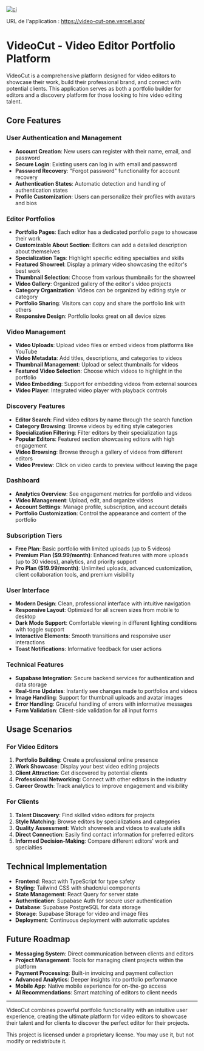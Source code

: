 [![ci](https://github.com/LucasLateb/editoreasy-showcase/actions/workflows/prod.yml/badge.svg)](https://github.com/LucasLateb/editoreasy-showcase/actions/workflows/prod.yml)

URL de l'application : https://video-cut-one.vercel.app/

# VideoCut - Video Editor Portfolio Platform

VideoCut is a comprehensive platform designed for video editors to showcase their work, build their professional brand, and connect with potential clients. This application serves as both a portfolio builder for editors and a discovery platform for those looking to hire video editing talent.

## Core Features

### User Authentication and Management
- **Account Creation**: New users can register with their name, email, and password
- **Secure Login**: Existing users can log in with email and password
- **Password Recovery**: "Forgot password" functionality for account recovery
- **Authentication States**: Automatic detection and handling of authentication states
- **Profile Customization**: Users can personalize their profiles with avatars and bios

### Editor Portfolios
- **Portfolio Pages**: Each editor has a dedicated portfolio page to showcase their work
- **Customizable About Section**: Editors can add a detailed description about themselves
- **Specialization Tags**: Highlight specific editing specialties and skills
- **Featured Showreel**: Display a primary video showcasing the editor's best work
- **Thumbnail Selection**: Choose from various thumbnails for the showreel
- **Video Gallery**: Organized gallery of the editor's video projects
- **Category Organization**: Videos can be organized by editing style or category
- **Portfolio Sharing**: Visitors can copy and share the portfolio link with others
- **Responsive Design**: Portfolio looks great on all device sizes

### Video Management
- **Video Uploads**: Upload video files or embed videos from platforms like YouTube
- **Video Metadata**: Add titles, descriptions, and categories to videos
- **Thumbnail Management**: Upload or select thumbnails for videos
- **Featured Video Selection**: Choose which videos to highlight in the portfolio
- **Video Embedding**: Support for embedding videos from external sources
- **Video Player**: Integrated video player with playback controls

### Discovery Features
- **Editor Search**: Find video editors by name through the search function
- **Category Browsing**: Browse videos by editing style categories
- **Specialization Filtering**: Filter editors by their specialization tags
- **Popular Editors**: Featured section showcasing editors with high engagement
- **Video Browsing**: Browse through a gallery of videos from different editors
- **Video Preview**: Click on video cards to preview without leaving the page

### Dashboard
- **Analytics Overview**: See engagement metrics for portfolio and videos
- **Video Management**: Upload, edit, and organize videos
- **Account Settings**: Manage profile, subscription, and account details
- **Portfolio Customization**: Control the appearance and content of the portfolio

### Subscription Tiers
- **Free Plan**: Basic portfolio with limited uploads (up to 5 videos)
- **Premium Plan ($9.99/month)**: Enhanced features with more uploads (up to 30 videos), analytics, and priority support
- **Pro Plan ($19.99/month)**: Unlimited uploads, advanced customization, client collaboration tools, and premium visibility

### User Interface
- **Modern Design**: Clean, professional interface with intuitive navigation
- **Responsive Layout**: Optimized for all screen sizes from mobile to desktop
- **Dark Mode Support**: Comfortable viewing in different lighting conditions with toggle support
- **Interactive Elements**: Smooth transitions and responsive user interactions
- **Toast Notifications**: Informative feedback for user actions

### Technical Features
- **Supabase Integration**: Secure backend services for authentication and data storage
- **Real-time Updates**: Instantly see changes made to portfolios and videos
- **Image Handling**: Support for thumbnail uploads and avatar images
- **Error Handling**: Graceful handling of errors with informative messages
- **Form Validation**: Client-side validation for all input forms

## Usage Scenarios

### For Video Editors
1. **Portfolio Building**: Create a professional online presence
2. **Work Showcase**: Display your best video editing projects
3. **Client Attraction**: Get discovered by potential clients
4. **Professional Networking**: Connect with other editors in the industry
5. **Career Growth**: Track analytics to improve engagement and visibility

### For Clients
1. **Talent Discovery**: Find skilled video editors for projects
2. **Style Matching**: Browse editors by specializations and categories
3. **Quality Assessment**: Watch showreels and videos to evaluate skills
4. **Direct Connection**: Easily find contact information for preferred editors
5. **Informed Decision-Making**: Compare different editors' work and specialties

## Technical Implementation

- **Frontend**: React with TypeScript for type safety
- **Styling**: Tailwind CSS with shadcn/ui components
- **State Management**: React Query for server state
- **Authentication**: Supabase Auth for secure user authentication
- **Database**: Supabase PostgreSQL for data storage
- **Storage**: Supabase Storage for video and image files
- **Deployment**: Continuous deployment with automatic updates

## Future Roadmap

- **Messaging System**: Direct communication between clients and editors
- **Project Management**: Tools for managing client projects within the platform
- **Payment Processing**: Built-in invoicing and payment collection
- **Advanced Analytics**: Deeper insights into portfolio performance
- **Mobile App**: Native mobile experience for on-the-go access
- **AI Recommendations**: Smart matching of editors to client needs

---

VideoCut combines powerful portfolio functionality with an intuitive user experience, creating the ultimate platform for video editors to showcase their talent and for clients to discover the perfect editor for their projects.

This project is licensed under a proprietary license. You may use it, but not modify or redistribute it.
